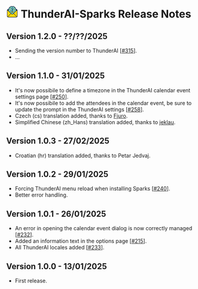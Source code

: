 # ![ThunderAI-Sparks icon](images/icon-32px.png "ThunderAI-Sparks") ThunderAI-Sparks Release Notes





<h2>Version 1.2.0 - ??/??/2025</h2>
        <ul>
          <li>Sending the version number to ThunderAI [<a href="https://github.com/micz/ThunderAI/issues/315">#315</a>].</li>
          <li>...</li>
        </ul>
<h2>Version 1.1.0 - 31/01/2025</h2>
        <ul>
          <li>It's now possibile to define a timezone in the ThunderAI calendar event settings page [<a href="https://github.com/micz/ThunderAI/issues/250">#250</a>].</li>
          <li>It's now possibile to add the attendees in the calendar event, be sure to update the prompt in the ThunderAI settings [<a href="https://github.com/micz/ThunderAI/issues/258">#258</a>].</li>
          <li>Czech (cs) translation added, thanks to <a href="https://hosted.weblate.org/user/Fjuro/">Fjuro</a>.</li>
          <li>Simplified Chinese (zh_Hans) translation added, thanks to <a href="https://github.com/jeklau">jeklau</a>.</li>
        </ul>
<h2>Version 1.0.3 - 27/02/2025</h2>
        <ul>
          <li>Croatian (hr) translation added, thanks to Petar Jedvaj.</li>
        </ul>
<h2>Version 1.0.2 - 29/01/2025</h2>
        <ul>
          <li>Forcing ThunderAI menu reload when installing Sparks [<a href="https://github.com/micz/ThunderAI/issues/240">#240</a>].</li>
          <li>Better error handling.</li>
        </ul>
<h2>Version 1.0.1 - 26/01/2025</h2>
        <ul>
          <li>An error in opening the calendar event dialog is now correctly managed [<a href="https://github.com/micz/ThunderAI/issues/232">#232</a>].</li>
          <li>Added an information text in the options page [<a href="https://github.com/micz/ThunderAI/issues/215">#215</a>].</li>
          <li>All ThunderAI locales added [<a href="https://github.com/micz/ThunderAI/issues/233">#233</a>].</li>
        </ul>
<h2>Version 1.0.0 - 13/01/2025</h2>
<ul>
  <li>First release.</li>
</ul>